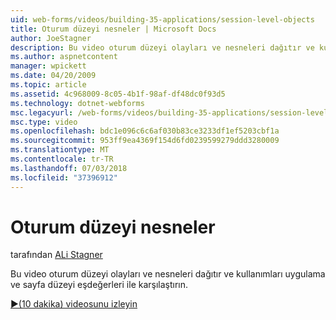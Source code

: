 ```yaml
---
uid: web-forms/videos/building-35-applications/session-level-objects
title: Oturum düzeyi nesneler | Microsoft Docs
author: JoeStagner
description: Bu video oturum düzeyi olayları ve nesneleri dağıtır ve kullanımları uygulama ve sayfa düzeyi eşdeğerleri ile karşılaştırın.
ms.author: aspnetcontent
manager: wpickett
ms.date: 04/20/2009
ms.topic: article
ms.assetid: 4c968009-8c05-4b1f-98af-df48dc0f93d5
ms.technology: dotnet-webforms
msc.legacyurl: /web-forms/videos/building-35-applications/session-level-objects
msc.type: video
ms.openlocfilehash: bdc1e096c6c6af030b83ce3233df1ef5203cbf1a
ms.sourcegitcommit: 953ff9ea4369f154d6fd0239599279ddd3280009
ms.translationtype: MT
ms.contentlocale: tr-TR
ms.lasthandoff: 07/03/2018
ms.locfileid: "37396912"
---
```

<a name="session-level-objects"></a>Oturum düzeyi nesneler
====================
tarafından [ALi Stagner](https://github.com/JoeStagner)

Bu video oturum düzeyi olayları ve nesneleri dağıtır ve kullanımları uygulama ve sayfa düzeyi eşdeğerleri ile karşılaştırın.

[&#9654;(10 dakika) videosunu izleyin](https://channel9.msdn.com/Blogs/ASP-NET-Site-Videos/session-level-objects)
